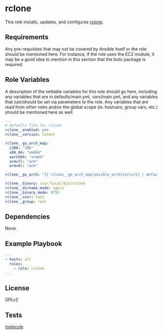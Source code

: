 rclone
=========

This role installs, updates, and configures [rclone](https://github.com/ncw/rclone).

Requirements
------------

Any pre-requisites that may not be covered by Ansible itself or the role should
be mentioned here. For instance, if the role uses the EC2 module, it may be a
good idea to mention in this section that the boto package is required.

Role Variables
--------------

A description of the settable variables for this role should go here, including
any variables that are in defaults/main.yml, vars/main.yml, and any variables
that can/should be set via parameters to the role. Any variables that are read
from other roles and/or the global scope (ie. hostvars, group vars, etc.) should
be mentioned here as well.

```yaml
---
# defaults file for rclone
rclone__enabled: yes
rclone__version: latest

rclone__go_arch_map:
  i386: "386"
  x86_64: "amd64"
  aarch64: "arm64"
  armv7l: "arm"
  armv6l: "arm"

rclone__go_arch: "{{ rclone__go_arch_map[ansible_architecture] | default(ansible_architecture) }}"

rclone__binary: /usr/local/bin/rclone
rclone__dirname_mode: ugo+x
rclone__binary_mode: 0755
rclone__user: root
rclone__group: root
```

Dependencies
------------

None.

Example Playbook
----------------

```yaml
---
- hosts: all
  roles:
    - role: rclone
...
```

License
-------

GPLv2

Tests
-----

[molecule](https://molecule.readthedocs.io/en/latest/index.html)
